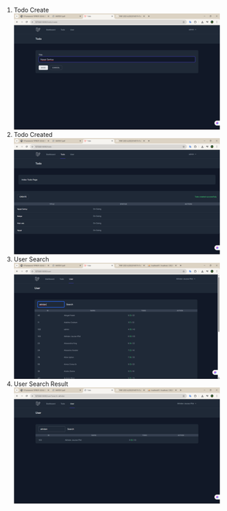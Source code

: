 1. Todo Create
![alt text](image.png)
2. Todo Created
![alt text](image-1.png)
3. User Search
![alt text](image-2.png)
4. User Search Result
![alt text](image-3.png)